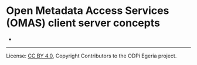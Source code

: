<!-- SPDX-License-Identifier: CC-BY-4.0 -->
<!-- Copyright Contributors to the ODPi Egeria project. -->

# Open Metadata Access Services (OMAS) client server concepts


* 




----
License: [CC BY 4.0](https://creativecommons.org/licenses/by/4.0/),
Copyright Contributors to the ODPi Egeria project.